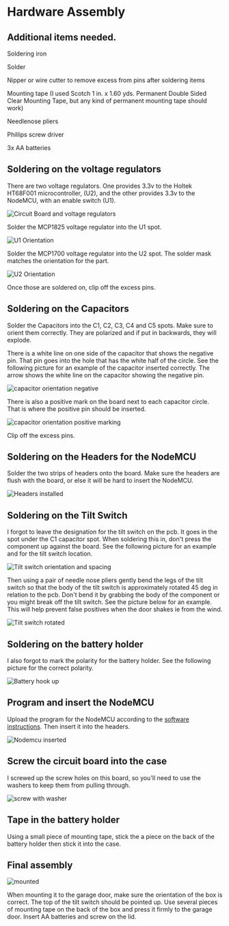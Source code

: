 # Hardware Assembly

## Additional items needed.

Soldering iron

Solder

Nipper or wire cutter to remove excess from pins after soldering items

Mounting tape (I used Scotch 1 in. x 1.60 yds. Permanent Double Sided Clear Mounting Tape, but any kind of permanent mounting tape should work)

Needlenose pliers

Phillips screw driver

3x AA batteries

## Soldering on the voltage regulators
There are two voltage regulators. One provides 3.3v to the Holtek HT68F001 microcontroller, (U2), and the other provides 3.3v to the NodeMCU, with an enable switch (U1).

![Circuit Board and voltage regulators](images/voltage_regulators.jpg)

Solder the MCP1825 voltage regulator into the U1 spot.

![U1 Orientation](images/U1_orientation.jpg)

Solder the MCP1700 voltage regulator into the U2 spot. The solder mask matches the orientation for the part.

![U2 Orientation](images/U2_orientation.jpg)

Once those are soldered on, clip off the excess pins.

## Soldering on the Capacitors

Solder the Capacitors into the C1, C2, C3, C4 and C5 spots. Make sure to orient them correctly. They are polarized and if put in backwards, they will explode.

There is a white line on one side of the capacitor that shows the negative pin. That pin goes into the hole that has the white half of the circle. See the following picture for an example of the capacitor inserted correctly. The arrow shows the white line on the capacitor showing the negative pin.

![capacitor orientation negative](images/capacitor_negative.jpg)

There is also a positive mark on the board next to each capacitor circle. That is where the positive pin should be inserted.

![capacitor orientation positive marking](images/capacitor_positive.jpg)

Clip off the excess pins.

## Soldering on the Headers for the NodeMCU

Solder the two strips of headers onto the board. Make sure the headers are flush with the board, or else it will be hard to insert the NodeMCU.

![Headers installed](images/headers_installed.jpg)

## Soldering on the Tilt Switch

I forgot to leave the designation for the tilt switch on the pcb. It goes in the spot under the C1 capacitor spot. When soldering this in, don't press the component up against the board. See the following picture for an example and for the tilt switch location.

![Tilt switch orientation and spacing](images/tilt_switch_orientation.jpg)

Then using a pair of needle nose pliers gently bend the legs of the tilt switch so that the body of the tilt switch is approximately rotated 45 deg in relation to the pcb. Don't bend it by grabbing the body of the component or you might break off the tilt switch. See the picture below for an example. This will help prevent false positives when the door shakes ie from the wind.

![Tilt switch rotated](images/tilt_switch_45.jpg)

## Soldering on the battery holder

I also forgot to mark the polarity for the battery holder. See the following picture for the correct polarity.

![Battery hook up](images/power_orientation.jpg)

## Program and insert the NodeMCU

Upload the program for the NodeMCU according to the [software instructions](https://github.com/thinklearndo/garagedooropennotifier/blob/main/SoftwareSetup.md). Then insert it into the headers.

![Nodemcu inserted](images/nodemcu_inserted.jpg)

## Screw the circuit board into the case

I screwed up the screw holes on this board, so you'll need to use the washers to keep them from pulling through.

![screw with washer](images/screw_washer.jpg)

## Tape in the battery holder

Using a small piece of mounting tape, stick the a piece on the back of the battery holder then stick it into the case.

## Final assembly

![mounted](images/mounted.jpg)

When mounting it to the garage door, make sure the orientation of the box is correct. The top of the tilt switch should be pointed up. Use several pieces of mounting tape on the back of the box and press it firmly to the garage door. Insert AA batteries and screw on the lid.
